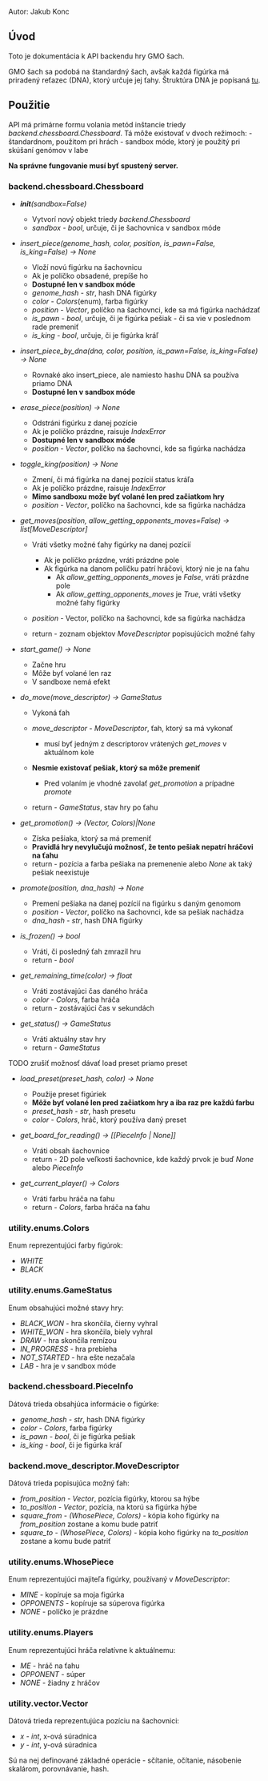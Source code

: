 Autor: Jakub Konc

## Úvod

Toto je dokumentácia k API backendu hry GMO šach. 

GMO šach sa podobá na štandardný šach, avšak každá figúrka má priradený reťazec (DNA), ktorý určuje jej ťahy. Štruktúra DNA je popísaná [tu](genome_format.md).

## Použitie

API má primárne formu volania metód inštancie triedy *backend.chessboard.Chessboard*. Tá môže existovať v dvoch režimoch:
    - štandardnom, použitom pri hrách
    - sandbox móde, ktorý je použitý pri skúšaní genómov v labe

**Na správne fungovanie musí byť spustený server.**

### backend.chessboard.Chessboard

- *__init__(sandbox=False)*
    - Vytvorí nový objekt triedy *backend.Chessboard*
    - *sandbox* - *bool*, určuje, či je šachovnica v sandbox móde

- *insert_piece(genome_hash, color, position, is_pawn=False, is_king=False) -> None*
    - Vloží novú figúrku na šachovnicu
    - Ak je políčko obsadené, prepíše ho
    - **Dostupné len v sandbox móde**
    - *genome_hash* - *str*, hash DNA figúrky
    - *color* - *Colors*(enum), farba figúrky
    - *position* - *Vector*, políčko na šachovnci, kde sa má figúrka nachádzať
    - *is_pawn* - *bool*, určuje, či je figúrka pešiak - či sa vie v poslednom rade premeniť
    - *is_king* - *bool*, určuje, či je figúrka kráľ

- *insert_piece_by_dna(dna, color, position, is_pawn=False, is_king=False) -> None*
    - Rovnaké ako insert_piece, ale namiesto hashu DNA sa používa priamo DNA
    - **Dostupné len v sandbox móde**

- *erase_piece(position) -> None*
    - Odstráni figúrku z danej pozície
    - Ak je políčko prázdne, raisuje *IndexError*
    - **Dostupné len v sandbox móde**
    - *position* - *Vector*, políčko na šachovnci, kde sa figúrka nachádza

- *toggle_king(position) -> None*
    - Zmení, či má figúrka na danej pozícií status kráľa
    - Ak je políčko prázdne, raisuje *IndexError*
    - **Mimo sandboxu može byť volané len pred začiatkom hry**
    - *position* - *Vector*, políčko na šachovnci, kde sa figúrka nachádza

- *get_moves(position, allow_getting_opponents_moves=False) -> list[MoveDescriptor]*
    - Vráti všetky možné ťahy figúrky na danej pozícií
      - Ak je políčko prázdne, vráti prázdne pole
      - Ak figúrka na danom políčku patrí hráčovi, ktorý nie je na ťahu
        - Ak *allow_getting_opponents_moves* je *False*, vráti prázdne pole
        - Ak *allow_getting_opponents_moves* je *True*, vráti všetky možné ťahy figúrky

    - *position* - Vector, políčko na šachovnci, kde sa figúrka nachádza
    - return - zoznam objektov *MoveDescriptor* popisujúcich možné ťahy

- *start_game() -> None*
    - Začne hru
    - Môže byť volané len raz
    - V sandboxe nemá efekt

- *do_move(move_descriptor) -> GameStatus*
    - Vykoná ťah
    - *move_descriptor* - *MoveDescriptor*, ťah, ktorý sa má vykonať
        - musí byť jedným z descriptorov vrátených *get_moves* v aktuálnom kole
    - **Nesmie existovať pešiak, ktorý sa môže premeniť**
        - Pred volaním je vhodné zavolať *get_promotion* a prípadne *promote*

    
    - return - *GameStatus*, stav hry po ťahu

- *get_promotion() -> (Vector, Colors)|None*
  - Získa pešiaka, ktorý sa má premeniť
  - **Pravidlá hry nevylučujú možnosť, že tento pešiak nepatrí hráčovi na ťahu**
  - return - pozícia a farba pešiaka na premenenie alebo *None* ak taký pešiak neexistuje

- *promote(position, dna_hash) -> None*
  - Premení pešiaka na danej pozícií na figúrku s daným genomom
  - *position* - *Vector*, políčko na šachovnci, kde sa pešiak nachádza
  - *dna_hash* - *str*, hash DNA figúrky

- *is_frozen() -> bool*
  - Vráti, či posledný ťah zmrazil hru
  - return - *bool*

- *get_remaining_time(color) -> float*
  - Vráti zostávajúci čas daného hráča
  - *color* - *Colors*, farba hráča
  - return - zostávajúci čas v sekundách

- *get_status() -> GameStatus*
  - Vráti aktuálny stav hry
  - return - *GameStatus*

TODO zrušiť možnosť dávať load preset priamo preset

- *load_preset(preset_hash, color) -> None*
  - Použije preset figúriek
  - **Môže byť volané len pred začiatkom hry a iba raz pre každú farbu**
  - *preset_hash* - *str*, hash presetu
  - *color* - *Colors*, hráč, ktorý používa daný preset

- *get_board_for_reading() -> [[PieceInfo | None]]*
  - Vráti obsah šachovnice
  - return - 2D pole veľkosti šachovnice, kde každý prvok je buď *None* alebo *PieceInfo*

- *get_current_player() -> Colors*
  - Vráti farbu hráča na ťahu
  - return - *Colors*, farba hráča na ťahu
  

### utility.enums.Colors

Enum reprezentujúci farby figúrok:
- *WHITE*
- *BLACK*

### utility.enums.GameStatus

Enum obsahujúci možné stavy hry:
- *BLACK_WON* - hra skončila, čierny vyhral
- *WHITE_WON* - hra skončila, biely vyhral
- *DRAW* - hra skončila remízou
- *IN_PROGRESS* - hra prebieha
- *NOT_STARTED* - hra ešte nezačala
- *LAB* - hra je v sandbox móde

### backend.chessboard.PieceInfo

Dátová trieda obsahjúca informácie o figúrke:
- *genome_hash* - *str*, hash DNA figúrky
- *color* - *Colors*, farba figúrky
- *is_pawn* - *bool*, či je figúrka pešiak
- *is_king* - *bool*, či je figúrka kráľ

### backend.move_descriptor.MoveDescriptor

Dátová trieda popisujúca možný ťah:
- *from_position* - *Vector*, pozícia figúrky, ktorou sa hýbe
- *to_position* - *Vector*, pozícia, na ktorú sa figúrka hýbe
- *square_from* - *(WhosePiece, Colors)* - kópia koho figúrky na *from_position* zostane a komu bude patriť
- *square_to* - *(WhosePiece, Colors)* - kópia koho figúrky na *to_position* zostane a komu bude patriť

### utility.enums.WhosePiece

Enum reprezentujúci majiteľa figúrky, používaný v *MoveDescriptor*:
- *MINE* - kopíruje sa moja figúrka
- *OPPONENTS* - kopíruje sa súperova figúrka
- *NONE* - políčko je prázdne

### utility.enums.Players

Enum reprezentujúci hráča relatívne k aktuálnemu:
- *ME* - hráč na ťahu
- *OPPONENT* - súper
- *NONE* - žiadny z hráčov

### utility.vector.Vector

Dátová trieda reprezentujúca pozíciu na šachovnici:
- *x* - *int*, x-ová súradnica
- *y* - *int*, y-ová súradnica

Sú na nej definované základné operácie - sčítanie, očítanie, násobenie skalárom, porovnávanie, hash.
